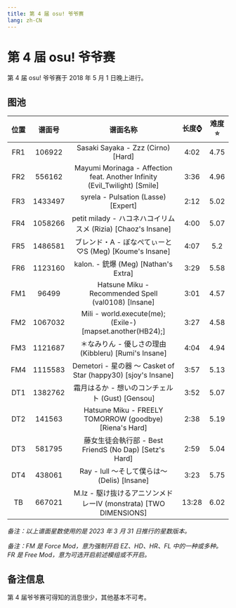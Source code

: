 ```yaml
---
title: 第 4 届 osu! 爷爷赛
lang: zh-CN
---
```


# 第 4 届 osu! 爷爷赛

第 4 届 osu! 爷爷赛于 2018 年 5 月 1 日晚上进行。

## 图池

| 位置 | 谱面号 | 谱面名称 | 长度⌚️ | 难度⭐️ |
| :-: | :-: | :-: | :-: | :-: |
| FR1 | 106922 | Sasaki Sayaka - Zzz (Cirno) [Hard] | 4:02 | 4.75 |
| FR2 | 556162 | Mayumi Morinaga - Affection feat. Another Infinity (Evil_Twilight) [Smile] | 3:36 | 4.96 |
| FR3 | 1433497 | syrela - Pulsation (Lasse) [Expert] | 2:12 | 5.02 |
| FR4 | 1058266 | petit milady - ハコネハコイリムスメ (Rizia) [Chaoz's Insane] | 4:00 | 5.07 |
| FR5 | 1486581 | ブレンド・A - ぼなぺてぃーと♡S (Meg) [Koume's Insane] | 4:07 | 5.2 |
| FR6 | 1123160 | kalon. - 銃爆 (Meg) [Nathan's Extra] | 3:29 | 5.58 |
| FM1 | 96499 | Hatsune Miku - Recommended Spell (val0108) [Insane] | 3:01 | 4.57 |
| FM2 | 1067032 | Mili - world.execute(me); (Exile-) [mapset.another(HB24);] | 3:27 | 4.58 |
| FM3 | 1121687 | ＊なみりん - 優しさの理由 (Kibbleru) [Rumi's Insane] | 4:04 | 4.94 |
| FM4 | 1115583 | Demetori - 星の器 ～ Casket of Star (happy30) [sjoy's Insane] | 3:57 | 5.13 |
| DT1 | 1382762 | 霜月はるか - 想いのコンチェルト (Gust) [Gensou] | 3:52 | 5.07 |
| DT2 | 141563 | Hatsune Miku - FREELY TOMORROW (goodbye) [Riena's Hard] | 2:38 | 5.19 |
| DT3 | 581795 | 藤女生徒会執行部 - Best FriendS (No Dap) [Setz's Hard] | 2:59 | 5.04 |
| DT4 | 438061 | Ray - lull ～そして僕らは～ (Delis) [Insane] | 3:23 | 5.75 |
| TB | 667021 | M.Iz - 駆け抜けるアニソンメドレーⅣ (monstrata) [TWO DIMENSIONS] | 13:28 | 6.02 |

*备注：以上谱面星数使用的是 2023 年 3 月 31 日推行的星数版本。*

*备注：FM 是 Force Mod，意为强制开启 EZ、HD、HR、FL 中的一种或多种。FR 是 Free Mod，意为可选开启前述模组或不开启。*

## 备注信息

第 4 届爷爷赛可得知的消息很少，其他基本不可考。

